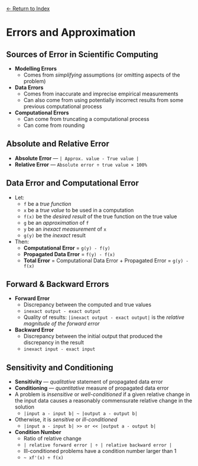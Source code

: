 [← Return to Index](https://github.com/cjmlgrto/fit3139-notes/)

# Errors and Approximation

## Sources of Error in Scientific Computing

* **Modelling Errors**
	* Comes from _simplifying_ assumptions (or omitting aspects of the problem)
* **Data Errors**
	* Comes from inaccurate and imprecise empirical measurements
	* Can also come from using potentially incorrect results from some previous computational process
* **Computational Errors**
	* Can come from truncating a computational process
	* Can come from rounding

## Absolute and Relative Error

* **Absolute Error** — `| Approx. value - True value |`
* **Relative Error** — `Absolute error ÷ true value × 100%`

## Data Error and Computational Error

* Let:
	* `f` be a _true function_
	* `x` be a _true value_ to be used in a computation
	* `f(x)` be the _desired result_ of the true function on the true value
	* `g` be an _approximation_ of `f`
	* `y` be an _inexact measurement_ of `x`
	* `g(y)` be the _inexact_ result
* Then:
	* **Computational Error** = `g(y) - f(y)`
	* **Propagated Data Error** = `f(y) - f(x)`
	* **Total Error** = Computational Data Error + Propagated Error =  `g(y) - f(x)`

## Forward & Backward Errors

* **Forward Error**
	* Discrepancy between the computed and true values
	* `inexact output - exact output`
	* Quality of results: `|inexact output - exact output|` is the _relative magnitude of the forward error_
* **Backward Error**
	* Discrepancy between the initial output that produced the discrepancy in the result
	* `inexact input - exact input`

## Sensitivity and Conditioning

* **Sensitivity** — _qualitative_ statement of propagated data error
* **Conditioning** — _quantitative_ measure of propagated data error
* A problem is _insensitive_ or _well-conditioned_ if a given relative change in the input data causes a reasonably commensurate relative change in the solution
	* `|input a - input b| ~ |output a - output b|`
* Otherwise, it is _sensitive_ or _ill-conditioned_
	* `|input a - input b| >> or << |output a - output b|`
* **Condition Number**
	* Ratio of relative change
	* `| relative forward error | ÷ | relative backward error |`
	* Ill-conditioned problems have a condition number larger than 1
	* `~ xf'(x) ÷ f(x)`
